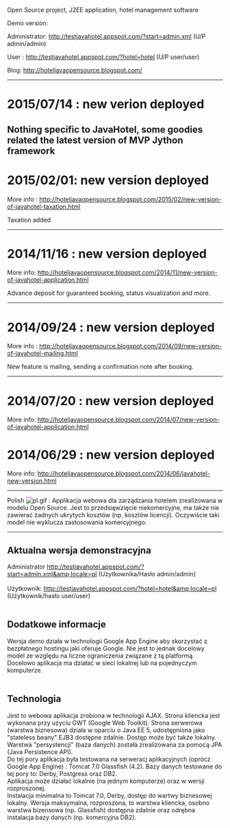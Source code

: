 Open Source project, J2EE application, hotel management software


Demo version:

Administrator: http://testjavahotel.appspot.com/?start=admin.xml  (U/P admin/admin)

User : http://testjavahotel.appspot.com/?hotel=hotel (U/P user/user)

Blog: http://hoteljavaopensource.blogspot.com/

---
# 2015/07/14 : new verion deployed #
Nothing specific to JavaHotel, some goodies related the latest version of MVP Jython framework
---

# 2015/02/01: new version deployed #
More info : http://hoteljavaopensource.blogspot.com/2015/02/new-version-of-javahotel-taxation.html

Taxation added

---

# 2014/11/16 : new version deployed #
More info: http://hoteljavaopensource.blogspot.com/2014/11/new-version-of-javahotel-application.html

Advance deposit for guaranteed booking, status visualization and more.

---

# 2014/09/24 : new version deployed #
More info : http://hoteljavaopensource.blogspot.com/2014/09/new-version-of-javahotel-mailing.html

New feature is mailing, sending a confirmation note after booking.

---

# 2014/07/20 : new version deployed #
More info: http://hoteljavaopensource.blogspot.com/2014/07/new-version-of-javahotel-application.html
# 2014/06/29 : new version deployed #
More info: http://hoteljavaopensource.blogspot.com/2014/06/javahotel-new-version.html

---

Polish 	<img src='http://darmowegrafiki.5m.pl/flagi/gify_ikony/pl.gif' alt='pl.gif'> : Applikacja webowa dla zarządzania hotelem zrealizowana w modelu Open Source. Jest to przedsięwzięcie niekomercyjne, ma także nie zawierać żadnych ukrytych kosztów (np, kosztów licencji). Oczywiście taki model nie wyklucza zastosowania komercyjnego.<br>
<hr />
<h2>Aktualna wersja demonstracyjna</h2>

Administrator <a href='http://testjavahotel.appspot.com/?start=admin.xml&locale=pl'>http://testjavahotel.appspot.com/?start=admin.xml&amp;locale=pl</a> (Użytkownika/Hasło admin/admin)<br>
<br>
Użytkownik: <a href='http://testjavahotel.appspot.com/?hotel=hotel&locale=pl'>http://testjavahotel.appspot.com/?hotel=hotel&amp;locale=pl</a> (Użytkownik/hasło user/user)<br>
<br>
<h2>Dodatkowe informacje</h2>

Wersja demo działa w technologii Google App Engine aby skorzystać z bezpłatnego hostingu jaki oferuje Google. Nie jest to jednak docelowy model ze względu na liczne ograniczenia związane z tą platformą.<br>
Docelowo aplikacja ma działać w sieci lokalnej lub na pojednyczym komputerze.<br>
<br>
<h2>Technologia</h2>

Jest to webowa aplikacja zrobiona w technologii AJAX. Strona kliencka jest wykonana przy użyciu GWT (Google Web Toolkit). Strona serwerowa (warstwa biznesowa) działa w oparciu o Java EE 5, udostępniona jako "stateless beany" EJB3 dostępne zdalnie. Dostęp może być także lokalny. Warstwa "persystencji" (baza danych) została zrealizowana za pomocą JPA (Java Persistence API).<br>
Do tej pory aplikacja była testowana na serweracj aplikacyjnych (oprócz Google App Engine) : Tomcat 7.0 Glassfish (4.2). Bazy danych testowane do tej pory to: Derby, Postgress oraz DB2.<br>
Aplikacja może działać lokalnie (na jednym komputerze) oraz w wersji rozproszonej.<br>
Instalacja minimalna to Tomcat 7.0, Derby, dostęp do wartwy biznesowej lokalny. Wersja maksymalna, rozproszona, to warstwa kliencka, osobno warstwa bizensowa (np. Glassfish) dostępna zdalnie oraz odrębna instalacja bazy danych (np. komercyjna DB2).
